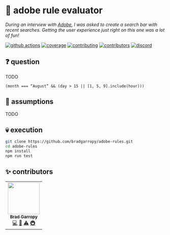 # 🧠 adobe rule evaluator

_During an interview with [Adobe][adobe], I was asked to create a search bar with recent searches. Getting the user experience just right on this one was a lot of fun!_

[![github actions][github-actions-badge]][github-actions]
[![coverage][codecov-badge]][codecov]
[![contributing][contributing-badge]][contributing]
[![contributors][contributors-badge]][contributors]
[![discord][discord-badge]][discord]

## ❓ question

TODO

```
(month === “August” && (day > 15 || [1, 5, 9].include(hour)))
```

## 🤔 assumptions

TODO

## 💀 execution

```bash
git clone https://github.com/bradgarropy/adobe-rules.git
cd adobe-rules
npm install
npm run test
```

## ✨ contributors

<!-- ALL-CONTRIBUTORS-LIST:START - Do not remove or modify this section -->
<!-- prettier-ignore-start -->
<!-- markdownlint-disable -->
<table>
  <tr>
    <td align="center"><a href="https://bradgarropy.com"><img src="https://avatars.githubusercontent.com/u/11336745?v=4?s=100" width="100px;" alt=""/><br /><sub><b>Brad Garropy</b></sub></a><br /><a href="https://github.com/bradgarropy/adobe-rules/commits?author=bradgarropy" title="Code">💻</a> <a href="https://github.com/bradgarropy/adobe-rules/commits?author=bradgarropy" title="Documentation">📖</a> <a href="https://github.com/bradgarropy/adobe-rules/commits?author=bradgarropy" title="Tests">⚠️</a> <a href="#infra-bradgarropy" title="Infrastructure (Hosting, Build-Tools, etc)">🚇</a></td>
  </tr>
</table>

<!-- markdownlint-restore -->
<!-- prettier-ignore-end -->

<!-- ALL-CONTRIBUTORS-LIST:END -->

[codecov]: https://app.codecov.io/gh/bradgarropy/adobe-rules
[contributing]: https://github.com/bradgarropy/adobe-rules/blob/master/contributing.md
[contributors]: #-contributors
[codecov-badge]: https://img.shields.io/codecov/c/github/bradgarropy/adobe-rules?style=flat-square
[contributing-badge]: https://img.shields.io/badge/PRs-welcome-success?style=flat-square
[contributors-badge]: https://img.shields.io/github/all-contributors/bradgarropy/adobe-rules?style=flat-square
[issues]: https://github.com/bradgarropy/adobe-rules/issues
[twitter]: https://twitter.com/bradgarropy
[ama]: https://bradgarropy.com/ama
[github-actions]: https://github.com/bradgarropy/adobe-rules/actions
[github-actions-badge]: https://img.shields.io/github/workflow/status/bradgarropy/adobe-rules/%F0%9F%9A%80%20release?style=flat-square
[discord]: https://bradgarropy.com/discord
[discord-badge]: https://img.shields.io/discord/748196643140010015?style=flat-square
[adobe]: https://www.adobe.com
